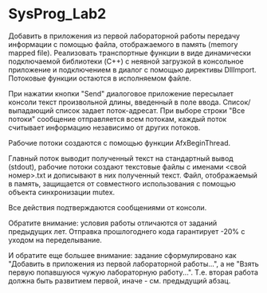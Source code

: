 # SysProg_Lab2
Добавить в приложения из первой лабораторной работы передачу информации с помощью файла, отображаемого в память (memory mapped file). Реализовать транспортные функции в виде динамически подключаемой библиотеки (C++) с неявной загрузкой в консольное приложение и подключением в диалог с помощью директивы DllImport. Потоковые функции остаются в исполняемом файле.

При нажатии кнопки "Send" диалоговое приложение пересылает консоли текст произвольной длины, введенный в поле ввода. Список/выпадающий список задает поток-адресат. При выборе строки "Все потоки" сообщение отправляется всем потокам, каждый поток считывает информацию независимо от других потоков.

Рабочие потоки создаются с помощью функции AfxBeginThread. 

Главный поток выводит полученный текст на стандартный вывод (stdout), рабочие потоки создают текстовые файлы с именами <свой номер>.txt и дописывают в них полученный текст. Файл, отображаемый в память, защищается от совместного использования с помощью объекта синхронизации mutex.

Все действия подтверждаются сообщениями от консоли.

Обратите внимание: условия работы отличаются от заданий предыдущих лет. Отправка прошлогоднего кода гарантирует -20% с уходом на переделывание.

И обратите еще большее внимание: задание сформулировано как "Добавить в приложения из первой лабораторной работы...", а не "Взять первую попавшуюся чужую лабораторную работу...". Т.е. вторая работа должна быть развитием первой, иначе - см. предыдущий абзац.
